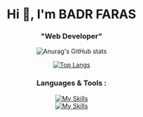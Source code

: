 
<h1 align="center">Hi 👋, I'm BADR FARAS</h1>
<h3 align="center"> "Web Developer" </h3>
<div align="center">

![Anurag's GitHub stats](https://github-readme-stats.vercel.app/api?username=cd-badr&show_icons=true&theme=transparent)

[![Top Langs](https://github-readme-stats.vercel.app/api/top-langs/?username=cd-badr&layout=donut&show_icons=true&theme=transparent)](https://github.com/anuraghazra/github-readme-stats)

<h3 align="center">Languages & Tools :</h3>

[![My Skills](https://skillicons.dev/icons?i=html,css,sass,bootstrap,tailwind,js,react,nodejs)](https://skillicons.dev)
<br>
[![My Skills](https://skillicons.dev/icons?i=vscode,vim,bash,git,linux,figma)](https://skillicons.dev)

</div>


<!--
**cd-badr/cd-badr** is a ✨ _special_ ✨ repository because its `README.md` (this file) appears on your GitHub profile.

Here are some ideas to get you started:

- 🔭 I’m currently working on ...
- 🌱 I’m currently learning ...
- 👯 I’m looking to collaborate on ...
- 🤔 I’m looking for help with ...
- 💬 Ask me about ...
- 📫 How to reach me: ...
- 😄 Pronouns: ...
- ⚡ Fun fact: ...
-->
